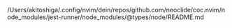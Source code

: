 /Users/akitoshiga/.config/nvim/dein/repos/github.com/neoclide/coc.nvim/node_modules/jest-runner/node_modules/@types/node/README.md